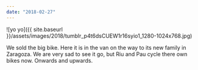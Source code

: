 ```yaml
---
date: "2018-02-27"
---
```


![yo yo]({{ site.baseurl }}/assets/images/2018/tumblr_p4t6dsCUEW1r16syio1_1280-1024x768.jpg)

We sold the big bike. Here it is in the van on the way to its new family in Zaragoza. We are very sad to see it go, but Riu and Pau cycle there own bikes now. Onwards and upwards.
